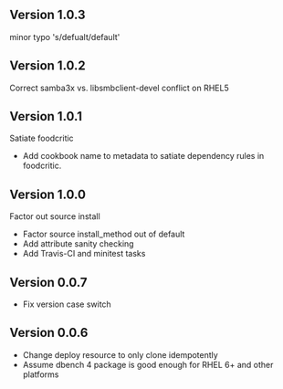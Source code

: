 ## Version 1.0.3

minor typo 's/defualt/default'

## Version 1.0.2

Correct samba3x vs. libsmbclient-devel conflict on RHEL5

## Version 1.0.1

Satiate foodcritic

* Add cookbook name to metadata to satiate dependency
  rules in foodcritic.

## Version 1.0.0

Factor out source install
  
* Factor source install_method out of default
* Add attribute sanity checking
* Add Travis-CI and minitest tasks

## Version 0.0.7

* Fix version case switch

## Version 0.0.6

* Change deploy resource to only clone idempotently
* Assume dbench 4 package is good enough for RHEL 6+ and other platforms
